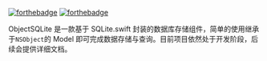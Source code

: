 [![forthebadge](http://forthebadge.com/images/badges/made-with-swift.svg)](http://forthebadge.com)
[![forthebadge](http://forthebadge.com/images/badges/built-with-love.svg)](http://forthebadge.com)

ObjectSQLite 是一款基于 SQLite.swift 封装的数据库存储组件，简单的使用继承于`NSObject`的 Model 即可完成数据存储与查询。目前项目依然处于开发阶段，后续会提供详细文档。